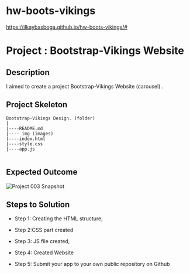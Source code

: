 # hw-boots-vikings
https://ilkaybasboga.github.io/hw-boots-vikings/#

# Project : Bootstrap-Vikings Website 



## Description
I aimed to create a project Bootstrap-Vikings Website (carousel) .


## Project Skeleton 

```
Bootstrap-Vikings Design. (folder)
|
|----README.md               
|---- img (images)            
|----index.html  
|----style.css
|----app.js
  

```
## Expected Outcome

![Project 003 Snapshot](viking.gif)

## Steps to Solution
  
- Step 1: Creating the HTML structure,

- Step 2:CSS part created

- Step 3: JS file created,

- Step 4: Created Website
 
- Step 5: Submit your app to your own public repository on Github
